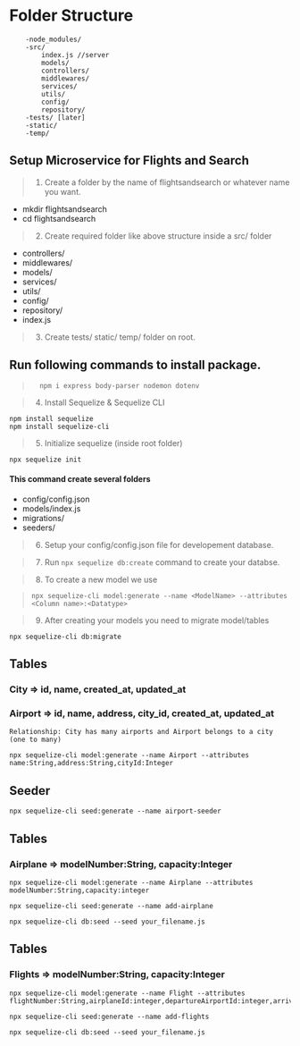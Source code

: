 # Folder Structure

```
    -node_modules/
    -src/
        index.js //server
        models/
        controllers/
        middlewares/
        services/
        utils/
        config/
        repository/
    -tests/ [later]
    -static/
    -temp/
```

## Setup Microservice for Flights and Search

> 1. Create a folder by the name of flightsandsearch or whatever name you want.

- mkdir flightsandsearch
- cd flightsandsearch

> 2. Create required folder like above structure inside a src/ folder

- controllers/
- middlewares/
- models/
- services/
- utils/
- config/
- repository/
- index.js

> 3. Create tests/ static/ temp/ folder on root.

## Run following commands to install package.

> ```
>   npm i express body-parser nodemon dotenv
> ```

> 4. Install Sequelize & Sequelize CLI

```
npm install sequelize
npm install sequelize-cli
```

> 5. Initialize sequelize (inside root folder)

```
npx sequelize init
```

#### This command create several folders

- config/config.json
- models/index.js
- migrations/
- seeders/

> 6. Setup your config/config.json file for developement database.

> 7. Run `npx sequelize db:create` command to create your databse.

> 8. To create a new model we use 

> ```npx sequelize-cli model:generate --name <ModelName> --attributes <Column name>:<Datatype>```

> 9. After creating your models you need to migrate model/tables

```
npx sequelize-cli db:migrate
```

## Tables
### City => id, name, created_at, updated_at
### Airport => id, name, address, city_id, created_at, updated_at
    Relationship: City has many airports and Airport belongs to a city (one to many)

```npx sequelize-cli model:generate --name Airport --attributes name:String,address:String,cityId:Integer```


## Seeder
```
npx sequelize-cli seed:generate --name airport-seeder
```

## Tables
### Airplane => modelNumber:String, capacity:Integer

```
npx sequelize-cli model:generate --name Airplane --attributes modelNumber:String,capacity:integer
```

```
npx sequelize-cli seed:generate --name add-airplane
```

```
npx sequelize-cli db:seed --seed your_filename.js
```


## Tables
### Flights => modelNumber:String, capacity:Integer

```
npx sequelize-cli model:generate --name Flight --attributes flightNumber:String,airplaneId:integer,departureAirportId:integer,arrivalAirportId:integer,departureTime:Date,arrivalTime:Date,price:integer,totalSeats:integer
```

```
npx sequelize-cli seed:generate --name add-flights
```

```
npx sequelize-cli db:seed --seed your_filename.js
```